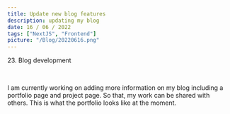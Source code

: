 ```yaml
---
title: Update new blog features
description: updating my blog
date: 16 / 06 / 2022
tags: ["NextJS", "Frontend"]
picture: "/Blog/20220616.png"
---
```


<p>23. Blog development</p>

<br/>
<p> I am currently working on adding more information on my blog including a portfolio page and project page. So that, my work can be shared with others. This is what the portfolio looks like at the moment.
</p>
